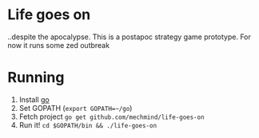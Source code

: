 Life goes on 
============

..despite the apocalypse. This is a postapoc strategy game prototype. For now it runs some zed
outbreak

Running
=======

1) Install [go](http://golang.org)
2) Set GOPATH (`export GOPATH=~/go`)
3) Fetch project `go get github.com/mechmind/life-goes-on`
4) Run it! `cd $GOPATH/bin && ./life-goes-on`
